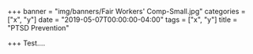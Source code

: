 +++
banner = "img/banners/Fair Workers' Comp-Small.jpg"
categories = ["x", "y"]
date = "2019-05-07T00:00:00-04:00"
tags = ["x", "y"]
title = "PTSD Prevention"

+++
Test....